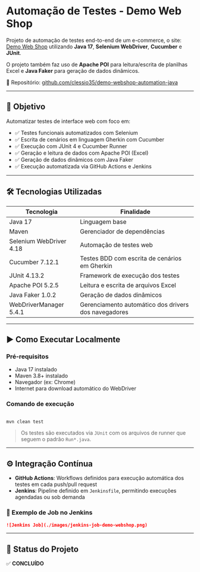 # Automação de Testes - Demo Web Shop

Projeto de automação de testes end-to-end de um e-commerce, o site: [Demo Web Shop](https://demowebshop.tricentis.com/) utilizando **Java 17**,
**Selenium WebDriver**, **Cucumber** e **JUnit**.  

O projeto também faz uso de **Apache POI** para leitura/escrita de planilhas Excel e **Java Faker** para geração de dados dinâmicos.

🔗 Repositório: [github.com/clessio35/demo-webshop-automation-java](https://github.com/clessio35/demo-webshop-automation-java)

---

## 🚀 Objetivo

Automatizar testes de interface web com foco em:

- ✅ Testes funcionais automatizados com Selenium
- ✅ Escrita de cenários em linguagem Gherkin com Cucumber
- ✅ Execução com JUnit 4 e Cucumber Runner
- ✅ Geração e leitura de dados com Apache POI (Excel)
- ✅ Geração de dados dinâmicos com Java Faker
- ✅ Execução automatizada via GitHub Actions e Jenkins

---

## 🛠️ Tecnologias Utilizadas

| Tecnologia               | Finalidade                                              |
|--------------------------|--------------------------------------------------------|
| Java 17                  | Linguagem base                                         |
| Maven                    | Gerenciador de dependências                            |
| Selenium WebDriver 4.18  | Automação de testes web                                |
| Cucumber 7.12.1          | Testes BDD com escrita de cenários em Gherkin          |
| JUnit 4.13.2             | Framework de execução dos testes                       |
| Apache POI 5.2.5         | Leitura e escrita de arquivos Excel                    |
| Java Faker 1.0.2         | Geração de dados dinâmicos                             |
| WebDriverManager 5.4.1   | Gerenciamento automático dos drivers dos navegadores   |

---

## ▶️ Como Executar Localmente

### Pré-requisitos

- Java 17 instalado  
- Maven 3.8+ instalado  
- Navegador (ex: Chrome)  
- Internet para download automático do WebDriver

### Comando de execução

```bash

mvn clean test

```

> Os testes são executados via `JUnit` com os arquivos de runner que seguem o padrão `Run*.java`.

---

## ⚙️ Integração Contínua

- **GitHub Actions**: Workflows definidos para execução automática dos testes em cada push/pull request
- **Jenkins**: Pipeline definido em `Jenkinsfile`, permitindo execuções agendadas ou sob demanda

### 📸 Exemplo de Job no Jenkins

```md
![Jenkins Job](./images/jenkins-job-demo-webshop.png)

```

---

## 📌 Status do Projeto

✅ **CONCLUÍDO**
